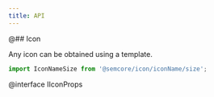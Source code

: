 ```yaml
---
title: API
---
```


@## Icon

Any icon can be obtained using a template.

```js
import IconNameSize from '@semcore/icon/iconName/size';
```

@interface IIconProps
